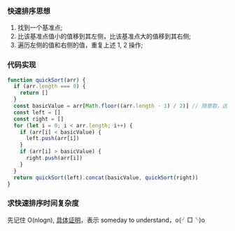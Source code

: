 ### 快速排序思想

1. 找到一个基准点;
2. 比该基准点值小的值移到其左侧，比该基准点大的值移到其右侧;
3. 遍历左侧的值和右侧的值，重复上述 1, 2 操作;

### 代码实现

```js
function quickSort(arr) {
  if (arr.length === 0) {
    return []
  }
  const basicValue = arr[Math.floor((arr.length - 1) / 2)] // 随意取，这里取中间
  const left = []
  const right = []
  for (let i = 0; i < arr.length; i++) {
    if (arr[i] < basicValue) {
      left.push(arr[i])
    }
    if (arr[i] > basicValue) {
      right.push(arr[i])
    }
  }
  return quickSort(left).concat(basicValue, quickSort(right))
}
```

### 求快速排序时间复杂度

先记住 O(nlogn), [具体证明](https://www.zhihu.com/question/22393997)，表示 someday to understand，o(╯□╰)o